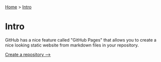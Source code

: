 [Home](index "") &gt;  [Intro](intro "Intro")

# Intro

GitHub has a nice feature called "GitHub Pages" that allows you to create a nice looking static website from markdown files in your repository.

[Create a repository --&gt;](createarepository "Next")
